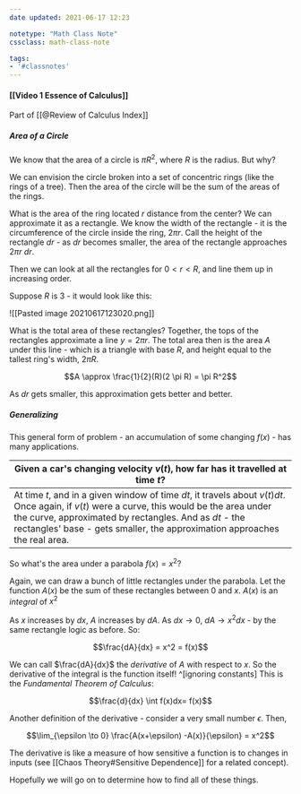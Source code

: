 ```yaml
---
date updated: 2021-06-17 12:23

notetype: "Math Class Note"
cssclass: math-class-note

tags: 
- '#classnotes'
---
```


#### [[Video 1 Essence of Calculus]]
Part of [[@Review of Calculus Index]]

##### Area of a Circle

We know that the area of a circle is $\pi R^2$, where $R$ is the radius. But why?

 We can envision the circle broken into a set of concentric rings (like the rings of a tree). Then the area of the circle will be the sum of the areas of the rings.
 
 What is the area of the ring located $r$ distance from the center? We can approximate it as a rectangle. We know the width of the rectangle - it is the circumference of the circle inside the ring, $2 \pi r$. Call the height of the rectangle $dr$ - as $dr$ becomes smaller, the area of the rectangle approaches $2\pi r \: dr$. 
 
 Then we can look at all the rectangles for $0 < r < R$, and line them up in increasing order. 
 
Suppose $R$ is $3$ - it would look like this: 

 ![[Pasted image 20210617123020.png]]
 
What is the total area of these rectangles? Together, the tops of the rectangles approximate a line $y = 2 \pi r$. The total area then is the area $A$ under this line - which is a triangle with base $R$, and height equal to the tallest ring's width, $2 \pi R$. 

$$A \approx \frac{1}{2}(R)(2 \pi R) = \pi R^2$$

As $dr$ gets smaller, this approximation gets better and better. 

##### Generalizing 

This general form of problem - an accumulation of some changing $f(x)$ - has many applications. 

Given a car's changing velocity $v(t)$, how far has it  travelled at time $t$? |
------------ | 
At time $t$, and in a given window of time $dt$, it travels about $v(t) dt$. Once again, if $v(t)$ were a curve, this would be the area under the curve, approximated by rectangles. And as $dt$ - the rectangles' base - gets smaller, the approximation approaches the real area.  |

So what's the area under a parabola $f(x) = x^2$? 

Again, we can draw a bunch of little rectangles under the parabola. Let the function $A(x)$ be the sum of these rectangles between $0$ and $x$. $A(x)$ is an _integral_ of $x^2$ 

As $x$ increases by $dx$, $A$ increases by $dA$. As $dx \to 0$, $dA \to x^2 dx$ - by the same rectangle logic as before. So:

$$\frac{dA}{dx} = x^2 = f(x)$$

We can call $\frac{dA}{dx}$ the _derivative_ of $A$ with respect to $x$. So the derivative of the integral is the function itself! ^[ignoring constants] This is the _Fundamental Theorem of Calculus_:

$$\frac{d}{dx} \int f(x)dx= f(x)$$

Another definition of the derivative - consider a very small number $\epsilon$. Then, 

$$\lim_{\epsilon \to 0} \frac{A(x+\epsilon) -A(x)}{\epsilon} = x^2$$

The derivative is like a measure of how sensitive a function is to changes in inputs (see [[Chaos Theory#Sensitive Dependence]] for a related concept).  

Hopefully we will go on to determine how to find all of these things.
